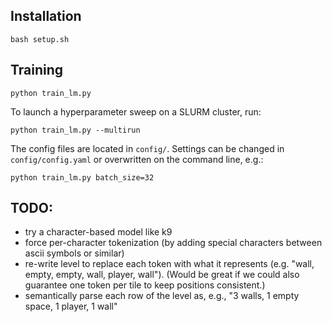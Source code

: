 ## Installation
```
bash setup.sh
```

## Training
```
python train_lm.py
```
To launch a hyperparameter sweep on a SLURM cluster, run:
```
python train_lm.py --multirun
```
The config files are located in `config/`. Settings can be changed in `config/config.yaml` or overwritten on the command line, e.g.:
```
python train_lm.py batch_size=32
```

## TODO:

- try a character-based model like k9
- force per-character tokenization (by adding special characters between ascii symbols or similar)
- re-write level to replace each token with what it represents (e.g. "wall, empty, empty, wall, player, wall"). (Would be great if we could also guarantee one token per tile to keep positions consistent.)
- semantically parse each row of the level as, e.g., "3 walls, 1 empty space, 1 player, 1 wall"